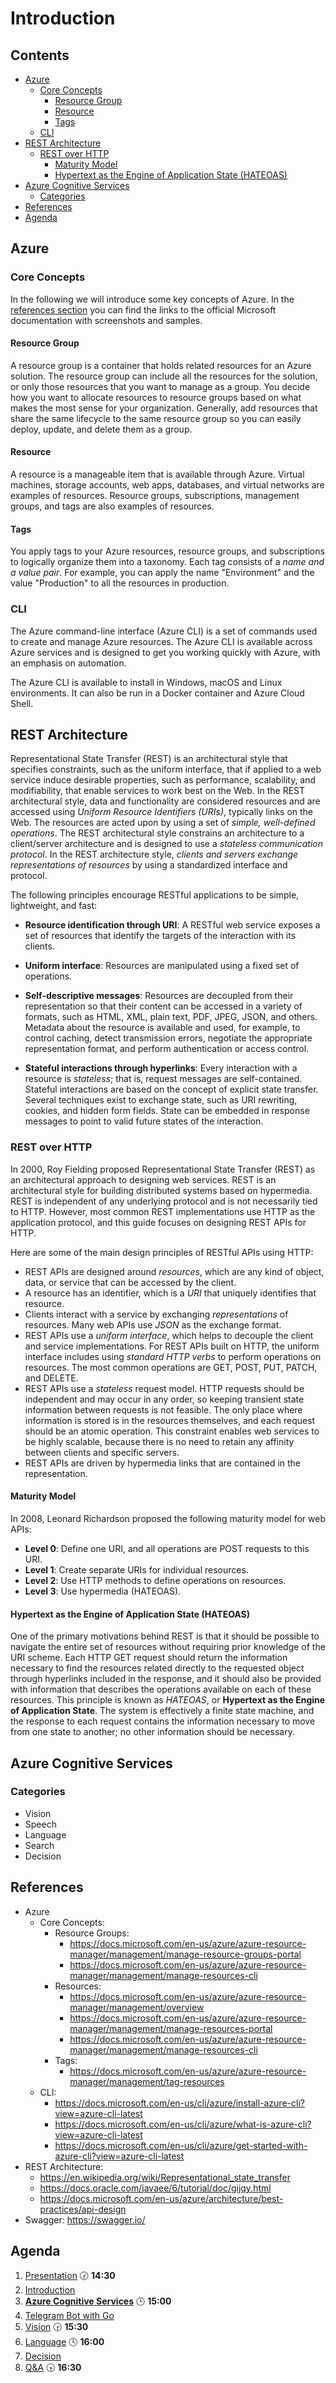 # Introduction  <!-- omit in TOC -->

## Contents <!-- omit in TOC -->

- [Azure](#azure)
  - [Core Concepts](#core-concepts)
    - [Resource Group](#resource-group)
    - [Resource](#resource)
    - [Tags](#tags)
  - [CLI](#cli)
- [REST Architecture](#rest-architecture)
  - [REST over HTTP](#rest-over-http)
    - [Maturity Model](#maturity-model)
    - [Hypertext as the Engine of Application State (HATEOAS)](#hypertext-as-the-engine-of-application-state-hateoas)
- [Azure Cognitive Services](#azure-cognitive-services)
  - [Categories](#categories)
- [References](#references)
- [Agenda](#agenda)

## Azure

### Core Concepts

In the following we will introduce some key concepts of Azure.
In the [references section](#references) you can find the links to the official Microsoft documentation with screenshots and samples.

#### Resource Group

A resource group is a container that holds related resources for an Azure solution.
The resource group can include all the resources for the solution, or only those resources that you want to manage as a group.
You decide how you want to allocate resources to resource groups based on what makes the most sense for your organization.
Generally, add resources that share the same lifecycle to the same resource group so you can easily deploy, update, and delete them as a group.

#### Resource

A resource is a manageable item that is available through Azure.
Virtual machines, storage accounts, web apps, databases, and virtual networks are examples of resources.
Resource groups, subscriptions, management groups, and tags are also examples of resources.

#### Tags

You apply tags to your Azure resources, resource groups, and subscriptions to logically organize them into a taxonomy.
Each tag consists of a *name and a value pair*.
For example, you can apply the name "Environment" and the value "Production" to all the resources in production.

### CLI

The Azure command-line interface (Azure CLI) is a set of commands used to create and manage Azure resources.
The Azure CLI is available across Azure services and is designed to get you working quickly with Azure, with an emphasis on automation.

The Azure CLI is available to install in Windows, macOS and Linux environments.
It can also be run in a Docker container and Azure Cloud Shell.

## REST Architecture

Representational State Transfer (REST) is an architectural style that specifies constraints, such as the uniform interface, that if applied to a web service induce desirable properties, such as performance, scalability, and modifiability, that enable services to work best on the Web.
In the REST architectural style, data and functionality are considered resources and are accessed using *Uniform Resource Identifiers (URIs)*, typically links on the Web.
The resources are acted upon by using a set of *simple, well-defined operations*.
The REST architectural style constrains an architecture to a client/server architecture and is designed to use a *stateless communication protocol*.
In the REST architecture style, *clients and servers exchange representations of resources* by using a standardized interface and protocol.

The following principles encourage RESTful applications to be simple, lightweight, and fast:

- **Resource identification through URI**: A RESTful web service exposes a set of resources that identify the targets of the interaction with its clients.

- **Uniform interface**: Resources are manipulated using a fixed set of operations.

- **Self-descriptive messages**: Resources are decoupled from their representation so that their content can be accessed in a variety of formats, such as HTML, XML, plain text, PDF, JPEG, JSON, and others. Metadata about the resource is available and used, for example, to control caching, detect transmission errors, negotiate the appropriate representation format, and perform authentication or access control.

- **Stateful interactions through hyperlinks**: Every interaction with a resource is *stateless*; that is, request messages are self-contained. Stateful interactions are based on the concept of explicit state transfer. Several techniques exist to exchange state, such as URI rewriting, cookies, and hidden form fields. State can be embedded in response messages to point to valid future states of the interaction.

### REST over HTTP

In 2000, Roy Fielding proposed Representational State Transfer (REST) as an architectural approach to designing web services.
REST is an architectural style for building distributed systems based on hypermedia. 
REST is independent of any underlying protocol and is not necessarily tied to HTTP.
However, most common REST implementations use HTTP as the application protocol, and this guide focuses on designing REST APIs for HTTP.

Here are some of the main design principles of RESTful APIs using HTTP:

- REST APIs are designed around *resources*, which are any kind of object, data, or service that can be accessed by the client.
- A resource has an identifier, which is a *URI* that uniquely identifies that resource.
- Clients interact with a service by exchanging *representations* of resources. Many web APIs use *JSON* as the exchange format.
- REST APIs use a *uniform interface*, which helps to decouple the client and service implementations. For REST APIs built on HTTP, the uniform interface includes using *standard HTTP verbs* to perform operations on resources. The most common operations are GET, POST, PUT, PATCH, and DELETE.
- REST APIs use a *stateless* request model. HTTP requests should be independent and may occur in any order, so keeping transient state information between requests is not feasible. The only place where information is stored is in the resources themselves, and each request should be an atomic operation. This constraint enables web services to be highly scalable, because there is no need to retain any affinity between clients and specific servers.
- REST APIs are driven by hypermedia links that are contained in the representation.

#### Maturity Model

In 2008, Leonard Richardson proposed the following maturity model for web APIs:

- **Level 0**: Define one URI, and all operations are POST requests to this URI.
- **Level 1**: Create separate URIs for individual resources.
- **Level 2**: Use HTTP methods to define operations on resources.
- **Level 3**: Use hypermedia (HATEOAS).

#### Hypertext as the Engine of Application State (HATEOAS)

One of the primary motivations behind REST is that it should be possible to navigate the entire set of resources without requiring prior knowledge of the URI scheme.
Each HTTP GET request should return the information necessary to find the resources related directly to the requested object through hyperlinks included in the response, and it should also be provided with information that describes the operations available on each of these resources.
This principle is known as *HATEOAS*, or **Hypertext as the Engine of Application State**.
The system is effectively a finite state machine, and the response to each request contains the information necessary to move from one state to another; no other information should be necessary.

## Azure Cognitive Services

### Categories
- Vision
- Speech
- Language
- Search
- Decision

## References
- Azure
  - Core Concepts:
    - Resource Groups:
      - https://docs.microsoft.com/en-us/azure/azure-resource-manager/management/manage-resource-groups-portal
      - https://docs.microsoft.com/en-us/azure/azure-resource-manager/management/manage-resources-cli
    - Resources:
      - https://docs.microsoft.com/en-us/azure/azure-resource-manager/management/overview
      - https://docs.microsoft.com/en-us/azure/azure-resource-manager/management/manage-resources-portal
      - https://docs.microsoft.com/en-us/azure/azure-resource-manager/management/manage-resources-cli
    - Tags:
      - https://docs.microsoft.com/en-us/azure/azure-resource-manager/management/tag-resources
  - CLI:
    - https://docs.microsoft.com/en-us/cli/azure/install-azure-cli?view=azure-cli-latest
    - https://docs.microsoft.com/en-us/cli/azure/what-is-azure-cli?view=azure-cli-latest
    - https://docs.microsoft.com/en-us/cli/azure/get-started-with-azure-cli?view=azure-cli-latest
- REST Architecture:
  - https://en.wikipedia.org/wiki/Representational_state_transfer
  - https://docs.oracle.com/javaee/6/tutorial/doc/gijqy.html
  - https://docs.microsoft.com/en-us/azure/architecture/best-practices/api-design
- Swagger: https://swagger.io/

## Agenda

1. [Presentation](01.presentation.md) :clock230: **14:30**
1. [Introduction](02.introduction.md)
1. **[Azure Cognitive Services](03.azure-cognitive-services.md)** :clock3: **15:00**
2. [Telegram Bot with Go](04.tgbot-go.md)
3. [Vision](05.vision.md) :clock330: **15:30**
4. [Language](06.language.md) :clock4: **16:00**
5. [Decision](07.decision.md)
6. [Q&A](08.qa.md) :clock430: **16:30**